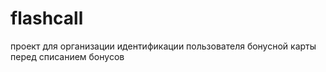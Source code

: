 # flashcall
проект для организации идентификации пользователя бонусной карты перед списанием бонусов
